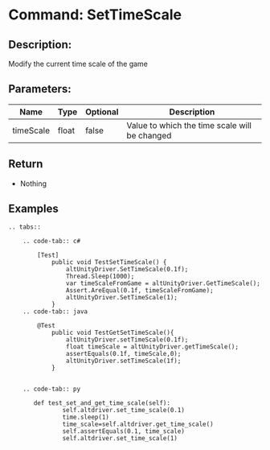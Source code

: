 # Command: SetTimeScale

## Description:

Modify the current time scale of the game 


## Parameters:

|      Name       |     Type      | Optional | Description |
| --------------- | ------------- | -------- | ----------- |
| timeScale         | float       |   false  | Value to which the time scale will be changed|

## Return 
- Nothing
## Examples
```eval_rst
.. tabs::

    .. code-tab:: c#

        [Test]
            public void TestSetTimeScale() {
                altUnityDriver.SetTimeScale(0.1f);
                Thread.Sleep(1000);
                var timeScaleFromGame = altUnityDriver.GetTimeScale();
                Assert.AreEqual(0.1f, timeScaleFromGame);
                altUnityDriver.SetTimeScale(1);
            }
    .. code-tab:: java

        @Test
            public void TestGetSetTimeScale(){
                altUnityDriver.setTimeScale(0.1f);
                float timeScale = altUnityDriver.getTimeScale();
                assertEquals(0.1f, timeScale,0);
                altUnityDriver.setTimeScale(1f);
            }


    .. code-tab:: py

       def test_set_and_get_time_scale(self):
               self.altdriver.set_time_scale(0.1)
               time.sleep(1)
               time_scale=self.altdriver.get_time_scale()
               self.assertEquals(0.1, time_scale)
               self.altdriver.set_time_scale(1)
```

